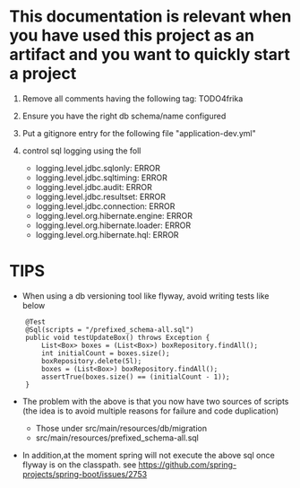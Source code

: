 
This documentation is relevant when you have used this project as an artifact and you want to quickly start a project
=====================================================================================================================

1. Remove all comments having the following tag: TODO4frika

2. Ensure you have the right db schema/name configured

3. Put a gitignore entry for the following file "application-dev.yml"

4. control sql logging using the foll
    * logging.level.jdbc.sqlonly: ERROR
    * logging.level.jdbc.sqltiming: ERROR
    * logging.level.jdbc.audit: ERROR
    * logging.level.jdbc.resultset: ERROR
    * logging.level.jdbc.connection: ERROR
    * logging.level.org.hibernate.engine: ERROR
    * logging.level.org.hibernate.loader: ERROR
    * logging.level.org.hibernate.hql: ERROR




TIPS
====

* When using a db versioning tool like flyway, avoid writing tests like below
```
    @Test
    @Sql(scripts = "/prefixed_schema-all.sql")
    public void testUpdateBox() throws Exception {
        List<Box> boxes = (List<Box>) boxRepository.findAll();
        int initialCount = boxes.size();
        boxRepository.delete(5l);
        boxes = (List<Box>) boxRepository.findAll();
        assertTrue(boxes.size() == (initialCount - 1));
    }
```

* The problem with the above is that you now have two sources of scripts (the idea is to avoid multiple reasons for failure and code duplication)
  * Those under src/main/resources/db/migration
  * src/main/resources/prefixed_schema-all.sql

* In addition,at the moment spring will not execute the above sql once flyway is on the classpath. see https://github.com/spring-projects/spring-boot/issues/2753